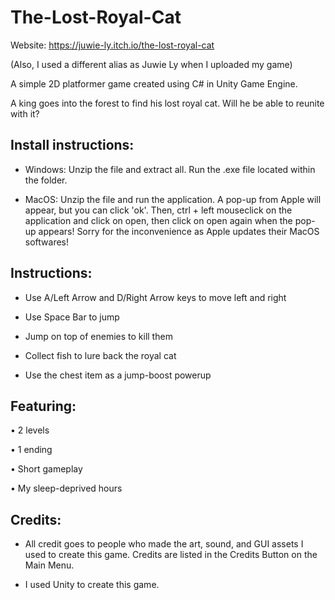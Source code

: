 # The-Lost-Royal-Cat
Website: https://juwie-ly.itch.io/the-lost-royal-cat

(Also, I used a different alias as Juwie Ly when I uploaded my game)

A simple 2D platformer game created using C# in Unity Game Engine.

A king goes into the forest to find his lost royal cat. Will he be able to reunite with it?

## Install instructions:

- Windows: Unzip the file and extract all. Run the .exe file located within the folder.

- MacOS: Unzip the file and run the application.  A pop-up from Apple will appear, but you can click 'ok'. Then, ctrl + left mouseclick on the application and click on open, then click on open again when the pop-up appears! Sorry for the inconvenience as Apple updates their MacOS softwares!


## Instructions:

- Use A/Left Arrow and D/Right Arrow keys to move left and right

- Use Space Bar to jump

- Jump on top of enemies to kill them

- Collect fish to lure back the royal cat

- Use the chest item as a jump-boost powerup


## Featuring:

• 2 levels

• 1 ending

• Short gameplay

• My sleep-deprived hours


## Credits:

- All credit goes to people who made the art, sound, and GUI assets I used to create this game. Credits are listed in the Credits Button on the Main Menu.

- I used Unity to create this game.
